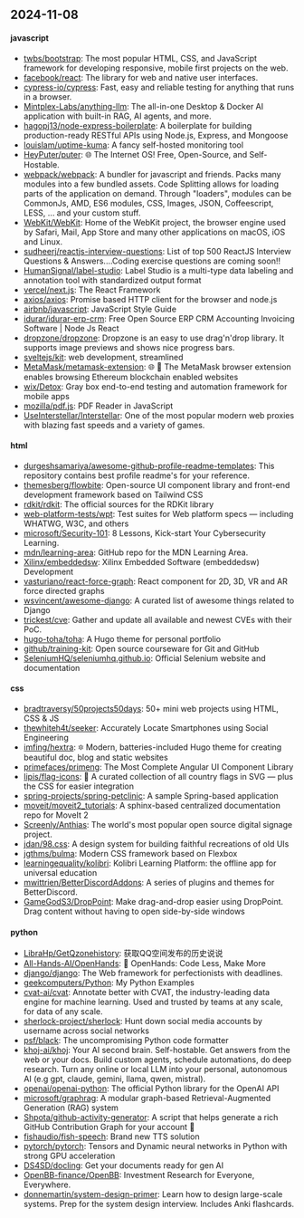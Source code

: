 ## 2024-11-08

#### javascript
* [twbs/bootstrap](https://github.com/twbs/bootstrap): The most popular HTML, CSS, and JavaScript framework for developing responsive, mobile first projects on the web.
* [facebook/react](https://github.com/facebook/react): The library for web and native user interfaces.
* [cypress-io/cypress](https://github.com/cypress-io/cypress): Fast, easy and reliable testing for anything that runs in a browser.
* [Mintplex-Labs/anything-llm](https://github.com/Mintplex-Labs/anything-llm): The all-in-one Desktop & Docker AI application with built-in RAG, AI agents, and more.
* [hagopj13/node-express-boilerplate](https://github.com/hagopj13/node-express-boilerplate): A boilerplate for building production-ready RESTful APIs using Node.js, Express, and Mongoose
* [louislam/uptime-kuma](https://github.com/louislam/uptime-kuma): A fancy self-hosted monitoring tool
* [HeyPuter/puter](https://github.com/HeyPuter/puter): 🌐 The Internet OS! Free, Open-Source, and Self-Hostable.
* [webpack/webpack](https://github.com/webpack/webpack): A bundler for javascript and friends. Packs many modules into a few bundled assets. Code Splitting allows for loading parts of the application on demand. Through "loaders", modules can be CommonJs, AMD, ES6 modules, CSS, Images, JSON, Coffeescript, LESS, ... and your custom stuff.
* [WebKit/WebKit](https://github.com/WebKit/WebKit): Home of the WebKit project, the browser engine used by Safari, Mail, App Store and many other applications on macOS, iOS and Linux.
* [sudheerj/reactjs-interview-questions](https://github.com/sudheerj/reactjs-interview-questions): List of top 500 ReactJS Interview Questions & Answers....Coding exercise questions are coming soon!!
* [HumanSignal/label-studio](https://github.com/HumanSignal/label-studio): Label Studio is a multi-type data labeling and annotation tool with standardized output format
* [vercel/next.js](https://github.com/vercel/next.js): The React Framework
* [axios/axios](https://github.com/axios/axios): Promise based HTTP client for the browser and node.js
* [airbnb/javascript](https://github.com/airbnb/javascript): JavaScript Style Guide
* [idurar/idurar-erp-crm](https://github.com/idurar/idurar-erp-crm): Free Open Source ERP CRM Accounting Invoicing Software | Node Js React
* [dropzone/dropzone](https://github.com/dropzone/dropzone): Dropzone is an easy to use drag'n'drop library. It supports image previews and shows nice progress bars.
* [sveltejs/kit](https://github.com/sveltejs/kit): web development, streamlined
* [MetaMask/metamask-extension](https://github.com/MetaMask/metamask-extension): 🌐 🔌 The MetaMask browser extension enables browsing Ethereum blockchain enabled websites
* [wix/Detox](https://github.com/wix/Detox): Gray box end-to-end testing and automation framework for mobile apps
* [mozilla/pdf.js](https://github.com/mozilla/pdf.js): PDF Reader in JavaScript
* [UseInterstellar/Interstellar](https://github.com/UseInterstellar/Interstellar): One of the most popular modern web proxies with blazing fast speeds and a variety of games.

#### html
* [durgeshsamariya/awesome-github-profile-readme-templates](https://github.com/durgeshsamariya/awesome-github-profile-readme-templates): This repository contains best profile readme's for your reference.
* [themesberg/flowbite](https://github.com/themesberg/flowbite): Open-source UI component library and front-end development framework based on Tailwind CSS
* [rdkit/rdkit](https://github.com/rdkit/rdkit): The official sources for the RDKit library
* [web-platform-tests/wpt](https://github.com/web-platform-tests/wpt): Test suites for Web platform specs — including WHATWG, W3C, and others
* [microsoft/Security-101](https://github.com/microsoft/Security-101): 8 Lessons, Kick-start Your Cybersecurity Learning.
* [mdn/learning-area](https://github.com/mdn/learning-area): GitHub repo for the MDN Learning Area.
* [Xilinx/embeddedsw](https://github.com/Xilinx/embeddedsw): Xilinx Embedded Software (embeddedsw) Development
* [vasturiano/react-force-graph](https://github.com/vasturiano/react-force-graph): React component for 2D, 3D, VR and AR force directed graphs
* [wsvincent/awesome-django](https://github.com/wsvincent/awesome-django): A curated list of awesome things related to Django
* [trickest/cve](https://github.com/trickest/cve): Gather and update all available and newest CVEs with their PoC.
* [hugo-toha/toha](https://github.com/hugo-toha/toha): A Hugo theme for personal portfolio
* [github/training-kit](https://github.com/github/training-kit): Open source courseware for Git and GitHub
* [SeleniumHQ/seleniumhq.github.io](https://github.com/SeleniumHQ/seleniumhq.github.io): Official Selenium website and documentation

#### css
* [bradtraversy/50projects50days](https://github.com/bradtraversy/50projects50days): 50+ mini web projects using HTML, CSS & JS
* [thewhiteh4t/seeker](https://github.com/thewhiteh4t/seeker): Accurately Locate Smartphones using Social Engineering
* [imfing/hextra](https://github.com/imfing/hextra): 🔯 Modern, batteries-included Hugo theme for creating beautiful doc, blog and static websites
* [primefaces/primeng](https://github.com/primefaces/primeng): The Most Complete Angular UI Component Library
* [lipis/flag-icons](https://github.com/lipis/flag-icons): 🎏 A curated collection of all country flags in SVG — plus the CSS for easier integration
* [spring-projects/spring-petclinic](https://github.com/spring-projects/spring-petclinic): A sample Spring-based application
* [moveit/moveit2_tutorials](https://github.com/moveit/moveit2_tutorials): A sphinx-based centralized documentation repo for MoveIt 2
* [Screenly/Anthias](https://github.com/Screenly/Anthias): The world's most popular open source digital signage project.
* [jdan/98.css](https://github.com/jdan/98.css): A design system for building faithful recreations of old UIs
* [jgthms/bulma](https://github.com/jgthms/bulma): Modern CSS framework based on Flexbox
* [learningequality/kolibri](https://github.com/learningequality/kolibri): Kolibri Learning Platform: the offline app for universal education
* [mwittrien/BetterDiscordAddons](https://github.com/mwittrien/BetterDiscordAddons): A series of plugins and themes for BetterDiscord.
* [GameGodS3/DropPoint](https://github.com/GameGodS3/DropPoint): Make drag-and-drop easier using DropPoint. Drag content without having to open side-by-side windows

#### python
* [LibraHp/GetQzonehistory](https://github.com/LibraHp/GetQzonehistory): 获取QQ空间发布的历史说说
* [All-Hands-AI/OpenHands](https://github.com/All-Hands-AI/OpenHands): 🙌 OpenHands: Code Less, Make More
* [django/django](https://github.com/django/django): The Web framework for perfectionists with deadlines.
* [geekcomputers/Python](https://github.com/geekcomputers/Python): My Python Examples
* [cvat-ai/cvat](https://github.com/cvat-ai/cvat): Annotate better with CVAT, the industry-leading data engine for machine learning. Used and trusted by teams at any scale, for data of any scale.
* [sherlock-project/sherlock](https://github.com/sherlock-project/sherlock): Hunt down social media accounts by username across social networks
* [psf/black](https://github.com/psf/black): The uncompromising Python code formatter
* [khoj-ai/khoj](https://github.com/khoj-ai/khoj): Your AI second brain. Self-hostable. Get answers from the web or your docs. Build custom agents, schedule automations, do deep research. Turn any online or local LLM into your personal, autonomous AI (e.g gpt, claude, gemini, llama, qwen, mistral).
* [openai/openai-python](https://github.com/openai/openai-python): The official Python library for the OpenAI API
* [microsoft/graphrag](https://github.com/microsoft/graphrag): A modular graph-based Retrieval-Augmented Generation (RAG) system
* [Shpota/github-activity-generator](https://github.com/Shpota/github-activity-generator): A script that helps generate a rich GitHub Contribution Graph for your account 🤖
* [fishaudio/fish-speech](https://github.com/fishaudio/fish-speech): Brand new TTS solution
* [pytorch/pytorch](https://github.com/pytorch/pytorch): Tensors and Dynamic neural networks in Python with strong GPU acceleration
* [DS4SD/docling](https://github.com/DS4SD/docling): Get your documents ready for gen AI
* [OpenBB-finance/OpenBB](https://github.com/OpenBB-finance/OpenBB): Investment Research for Everyone, Everywhere.
* [donnemartin/system-design-primer](https://github.com/donnemartin/system-design-primer): Learn how to design large-scale systems. Prep for the system design interview. Includes Anki flashcards.
